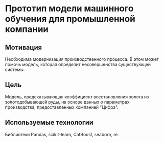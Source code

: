 # Прототип модели машинного обучения для промышленной компании
## Мотивация
Необходима модернизация производственного процесса. В этом может помочь модель, которая определит несовершенства существующей системы.
## Цель
Модель, предсказывающая коэффициент восстановления золота из золотодобывающей руды, на основе данных о параметрах производства, предоставленных компанией "Цифра".
## Используемые технологии
Библиотеки Pandas, scikit-learn, CatBoost, seaborn, re.
